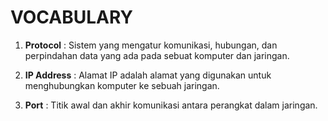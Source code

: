 # VOCABULARY

1. **Protocol** : Sistem yang mengatur komunikasi, hubungan, dan perpindahan data yang ada pada sebuat komputer dan jaringan.

2. **IP Address** : Alamat IP adalah alamat yang digunakan untuk menghubungkan komputer ke sebuah jaringan.

3. **Port** : Titik awal dan akhir komunikasi antara perangkat dalam jaringan.
